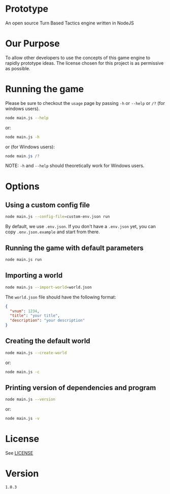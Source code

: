 # Prototype
An open source Turn Based Tactics engine written in NodeJS

# Our Purpose
To allow other developers to use the concepts of this game engine to rapidly prototype ideas. The license chosen for this project is as permissive as possible. 

# Running the game
Please be sure to checkout the `usage` page by passing `-h` or `--help` or `/?` (for windows users).
``` sh
node main.js --help
```
or:
``` sh
node main.js -h
```
or (for Windows users):
``` powershell
node main.js /?
```
NOTE: `-h` and `--help` should theoretically work for Windows users.

# Options
## Using a custom config file
``` sh
node main.js --config-file=custom-env.json run
```
By default, we use `.env.json`. If you don't have a `.env.json` yet, you can copy `.env.json.example` and start from there.

## Running the game with default parameters
``` sh
node main.js run
```

## Importing a world
``` sh
node main.js --import-world=world.json
```
The `world.json` file should have the following format:
``` json
{
  "vnum": 1234,
  "title": "your title",
  "description": "your description"
}
```

## Creating the default world
``` sh
node main.js --create-world
```
or:
``` sh
node main.js -c
```

## Printing version of dependencies and program
``` sh
node main.js --version
```
or:
``` sh
node main.js -v
```


# License
See [LICENSE](LICENSE)

# Version
`1.0.3`
